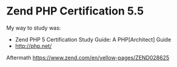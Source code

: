 # Zend PHP Certification 5.5

My way to study was:
- Zend PHP 5 Certification Study Guide: A PHP[Architect] Guide
- http://php.net/
 
Aftermath
https://www.zend.com/en/yellow-pages/ZEND028625
